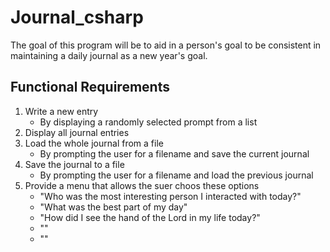 # Journal_csharp
The goal of this program will be to aid in a person's goal to be consistent in maintaining a daily journal as a new year's goal.
## Functional Requirements
1. Write a new entry
    * By displaying a randomly selected prompt from a list
2. Display all journal entries
3. Load the whole journal from a file
    * By prompting the user for a filename and save the current journal
4. Save the journal to a file
    * By prompting the user for a filename and load the previous journal
5. Provide a menu that allows the suer choos these options
    * "Who was the most interesting person I interacted with today?"
    * "What was the best part of my day"
    * "How did I see the hand of the Lord in my life today?"
    * ""
    * ""

